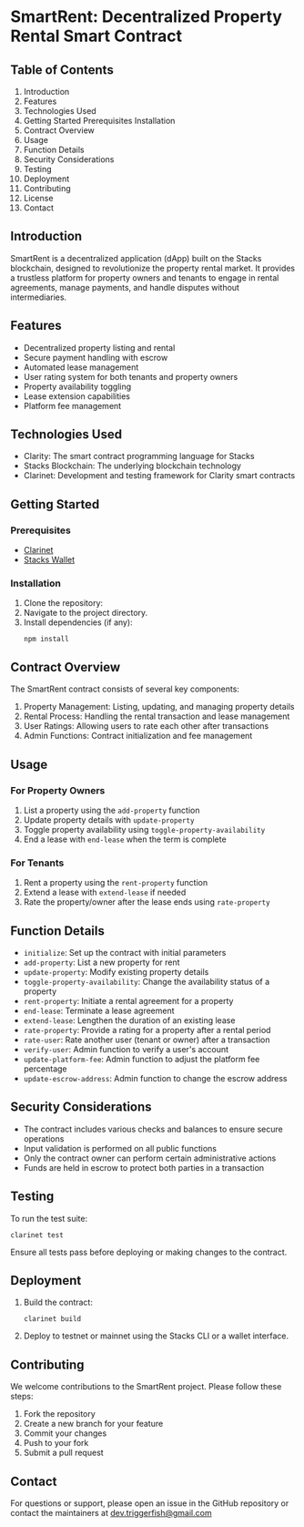 # SmartRent: Decentralized Property Rental Smart Contract

## Table of Contents
1. Introduction
2. Features
3. Technologies Used
4. Getting Started
   Prerequisites
   Installation
5. Contract Overview
6. Usage
7. Function Details
8. Security Considerations
9. Testing
10. Deployment
11. Contributing
12. License
13. Contact
## Introduction

SmartRent is a decentralized application (dApp) built on the Stacks blockchain, designed to revolutionize the property rental market. It provides a trustless platform for property owners and tenants to engage in rental agreements, manage payments, and handle disputes without intermediaries.

## Features

- Decentralized property listing and rental
- Secure payment handling with escrow
- Automated lease management
- User rating system for both tenants and property owners
- Property availability toggling
- Lease extension capabilities
- Platform fee management

## Technologies Used

- Clarity: The smart contract programming language for Stacks
- Stacks Blockchain: The underlying blockchain technology
- Clarinet: Development and testing framework for Clarity smart contracts

## Getting Started

### Prerequisites

- [Clarinet](https://github.com/hirosystems/clarinet)
- [Stacks Wallet](https://www.hiro.so/wallet)

### Installation

1. Clone the repository:
2. Navigate to the project directory.
3. Install dependencies (if any):
   ```
   npm install
   ```

## Contract Overview

The SmartRent contract consists of several key components:

1. Property Management: Listing, updating, and managing property details
2. Rental Process: Handling the rental transaction and lease management
3. User Ratings: Allowing users to rate each other after transactions
4. Admin Functions: Contract initialization and fee management

## Usage

### For Property Owners

1. List a property using the `add-property` function
2. Update property details with `update-property`
3. Toggle property availability using `toggle-property-availability`
4. End a lease with `end-lease` when the term is complete

### For Tenants

1. Rent a property using the `rent-property` function
2. Extend a lease with `extend-lease` if needed
3. Rate the property/owner after the lease ends using `rate-property`

## Function Details

- `initialize`: Set up the contract with initial parameters
- `add-property`: List a new property for rent
- `update-property`: Modify existing property details
- `toggle-property-availability`: Change the availability status of a property
- `rent-property`: Initiate a rental agreement for a property
- `end-lease`: Terminate a lease agreement
- `extend-lease`: Lengthen the duration of an existing lease
- `rate-property`: Provide a rating for a property after a rental period
- `rate-user`: Rate another user (tenant or owner) after a transaction
- `verify-user`: Admin function to verify a user's account
- `update-platform-fee`: Admin function to adjust the platform fee percentage
- `update-escrow-address`: Admin function to change the escrow address

## Security Considerations

- The contract includes various checks and balances to ensure secure operations
- Input validation is performed on all public functions
- Only the contract owner can perform certain administrative actions
- Funds are held in escrow to protect both parties in a transaction

## Testing

To run the test suite:

```
clarinet test
```

Ensure all tests pass before deploying or making changes to the contract.

## Deployment

1. Build the contract:
   ```
   clarinet build
   ```
2. Deploy to testnet or mainnet using the Stacks CLI or a wallet interface.

## Contributing

We welcome contributions to the SmartRent project. Please follow these steps:

1. Fork the repository
2. Create a new branch for your feature
3. Commit your changes
4. Push to your fork
5. Submit a pull request


## Contact

For questions or support, please open an issue in the GitHub repository or contact the maintainers at dev.triggerfish@gmail.com